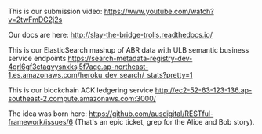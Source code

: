 This is our submission video: https://www.youtube.com/watch?v=2twFmDG2j2s

Our docs are here: http://slay-the-bridge-trolls.readthedocs.io/

This is our ElasticSearch mashup of ABR data with ULB semantic business service endpoints https://search-metadata-registry-dev-4grl6gf3ctaqvysnxksj5f7aqe.ap-northeast-1.es.amazonaws.com/heroku_dev_search/_stats?pretty=1

This is our blockchain ACK ledgering service http://ec2-52-63-123-136.ap-southeast-2.compute.amazonaws.com:3000/

The idea was born here: https://github.com/ausdigital/RESTful-framework/issues/6 (That's an epic ticket, grep for the Alice and Bob story).
